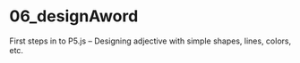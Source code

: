 # 06_designAword
First steps in to P5.js – Designing adjective with simple shapes, lines, colors, etc.
